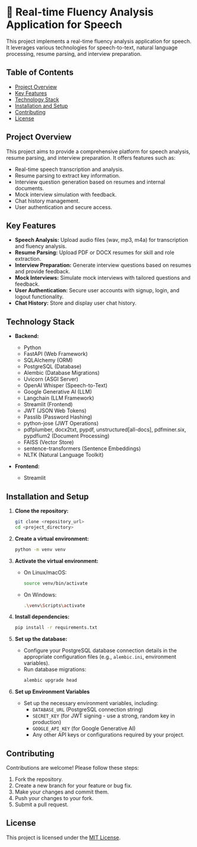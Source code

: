 
# 📄 Real-time Fluency Analysis Application for Speech

This project implements a real-time fluency analysis application for speech. It leverages various technologies for speech-to-text, natural language processing, resume parsing, and interview preparation.

## Table of Contents

- [Project Overview](#project-overview)
- [Key Features](#key-features)
- [Technology Stack](#technology-stack)
- [Installation and Setup](#installation-and-setup)
- [Contributing](#contributing)
- [License](#license)

## Project Overview

This project aims to provide a comprehensive platform for speech analysis, resume parsing, and interview preparation. It offers features such as:

- Real-time speech transcription and analysis.
- Resume parsing to extract key information.
- Interview question generation based on resumes and internal documents.
- Mock interview simulation with feedback.
- Chat history management.
- User authentication and secure access.

## Key Features

- **Speech Analysis:** Upload audio files (wav, mp3, m4a) for transcription and fluency analysis.
- **Resume Parsing:** Upload PDF or DOCX resumes for skill and role extraction.
- **Interview Preparation:** Generate interview questions based on resumes and provide feedback.
- **Mock Interviews:** Simulate mock interviews with tailored questions and feedback.
- **User Authentication:** Secure user accounts with signup, login, and logout functionality.
- **Chat History:** Store and display user chat history.

## Technology Stack

- **Backend:**
  - Python
  - FastAPI (Web Framework)
  - SQLAlchemy (ORM)
  - PostgreSQL (Database)
  - Alembic (Database Migrations)
  - Uvicorn (ASGI Server)
  - OpenAI Whisper (Speech-to-Text)
  - Google Generative AI (LLM)
  - Langchain (LLM Framework)
  - Streamlit (Frontend)
  - JWT (JSON Web Tokens)
  - Passlib (Password Hashing)
  - python-jose (JWT Operations)
  - pdfplumber, docx2txt, pypdf, unstructured[all-docs], pdfminer.six, pypdfium2 (Document Processing)
  - FAISS (Vector Store)
  - sentence-transformers (Sentence Embeddings)
  - NLTK (Natural Language Toolkit)

- **Frontend:**
  - Streamlit


## Installation and Setup

1.  **Clone the repository:**
    ```bash
    git clone <repository_url>
    cd <project_directory>
    ```

2.  **Create a virtual environment:**
    ```bash
    python -m venv venv
    ```

3.  **Activate the virtual environment:**
    - On Linux/macOS:
      ```bash
      source venv/bin/activate
      ```
    - On Windows:
      ```bash
      .\venv\Scripts\activate
      ```

4.  **Install dependencies:**
    ```bash
    pip install -r requirements.txt
    ```

5.  **Set up the database:**
    - Configure your PostgreSQL database connection details in the appropriate configuration files (e.g., `alembic.ini`, environment variables).
    - Run database migrations:
      ```bash
      alembic upgrade head
      ```

6.  **Set up Environment Variables**
    - Set up the necessary environment variables, including:
        - `DATABASE_URL` (PostgreSQL connection string)
        - `SECRET_KEY` (for JWT signing - use a strong, random key in production)
        - `GOOGLE_API_KEY` (for Google Generative AI)
        - Any other API keys or configurations required by your project.


## Contributing

Contributions are welcome! Please follow these steps:

1.  Fork the repository.
2.  Create a new branch for your feature or bug fix.
3.  Make your changes and commit them.
4.  Push your changes to your fork.
5.  Submit a pull request.

## License

This project is licensed under the [MIT License](LICENSE).
```
